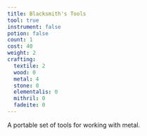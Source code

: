 ```yaml
---
title: Blacksmith's Tools
tool: true
instrument: false
potion: false
count: 1
cost: 40
weight: 2
crafting:
  textile: 2
  wood: 0
  metal: 4
  stone: 0
  elementalis: 0
  mithril: 0
  fadeite: 0
---
```


A portable set of tools for working with metal.

